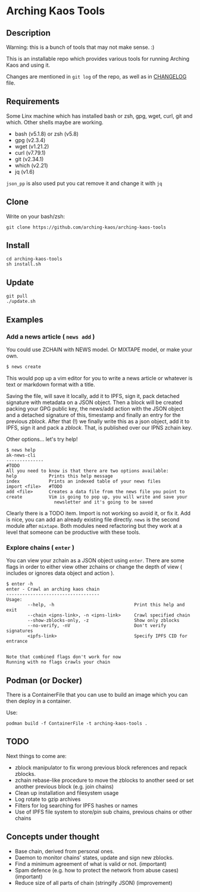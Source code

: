 Arching Kaos Tools
==================

Description
-----------

Warning: this is a bunch of tools that may not make sense. :)

This is an installable repo which provides various tools for running Arching Kaos and using it.

Changes are mentioned in `git log` of the repo, as well as in [CHANGELOG](https://github.com/arching-kaos/arching-kaos-tools/blob/master/CHANGELOG) file.

Requirements
------------
Some Linx machine which has installed bash or zsh, gpg, wget, curl, git and which.
Other shells maybe are working.

- bash (v5.1.8) or zsh (v5.8)
- gpg (v2.3.4)
- wget (v1.21.2)
- curl (v7.79.1)
- git (v2.34.1)
- which (v2.21)
- jq (v1.6)

`json_pp` is also used put you cat remove it and change it with `jq`

Clone
-----

Write on your bash/zsh:
```
git clone https://github.com/arching-kaos/arching-kaos-tools
```

Install
-------
```
cd arching-kaos-tools
sh install.sh
```
Update
------
```
git pull
./update.sh
```

Examples
--------

### Add a news article ( `news add` )

You could use ZCHAIN with NEWS model. Or MIXTAPE model, or make your own.
``` bash
$ news create
```

This would pop up a vim editor for you to write a news article or whatever is text or markdown format with a title.

Saving the file, will save it locally, add it to IPFS, sign it, pack detached signature with metadata on a JSON object. Then a block will be created packing your GPG public key, the news/add action with the JSON object and a detached signature of this, timestamp and finally an entry for the previous *zblock*. After that (!) we finally write this as a json object, add it to IPFS, sign it and pack a *zblock*. That, is published over our IPNS zchain key.

Other options... let's try help! 

``` console
$ news help
ak-news-cli
--------------
#TODO
All you need to know is that there are two options available:
help            Prints this help message
index           Prints an indexed table of your news files
import <file>   #TODO
add <file>      Creates a data file from the news file you point to
create          Vim is going to pop up, you will write and save your
                  newsletter and it's going to be saved
```

Clearly there is a TODO item. Import is not working so avoid it, or fix it.
Add is nice, you can add an already existing file directly. `news` is the second module after `mixtape`. Both modules need refactoring but they work at a level that someone can be productive with these tools.  

### Explore chains ( `enter` )

You can view your zchain as a JSON object using `enter`. There are some flags in order to either view other zchains or change the depth of view ( includes or ignores data object and action ).

``` console
$ enter -h
enter - Crawl an arching kaos chain
-----------------------------------
Usage:
        --help, -h                              Print this help and exit
        --chain <ipns-link>, -n <ipns-link>     Crawl specified chain
        --show-zblocks-only, -z                 Show only zblocks
        --no-verify, -nV                        Don't verify signatures
        <ipfs-link>                             Specify IPFS CID for entrance


Note that combined flags don't work for now
Running with no flags crawls your chain
```

Podman (or Docker)
------------------

There is a ContainerFile that you can use to build an image which you can then deploy in a container.

Use:

```
podman build -f ContainerFile -t arching-kaos-tools .
```

TODO
----

Next things to come are:
- zblock manipulator to fix wrong previous block references and repack zblocks.
- zchain rebase-like procedure to move the zblocks to another seed or set another previous block (e.g. join chains)
- Clean up installation and filesystem usage
- Log rotate to gzip archives
- Filters for log searching for IPFS hashes or names
- Use of IPFS file system to store/pin sub chains, previous chains or other chains

Concepts under thought
----------------------

- Base chain, derived from personal ones.
- Daemon to monitor chains' states, update and sign new zblocks.
- Find a minimum agreement of what is valid or not. (important)
- Spam defence (e.g. how to protect the network from abuse cases) (important)
- Reduce size of all parts of chain (stringify JSON) (improvement)

